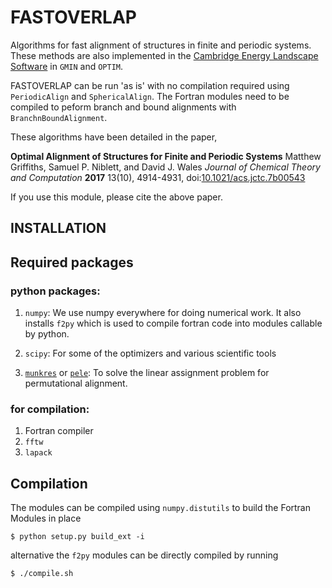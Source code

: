 # FASTOVERLAP
Algorithms for fast alignment of structures in finite and periodic systems. These methods are also implemented in the [Cambridge Energy Landscape Software](http://www-wales.ch.cam.ac.uk/software.html) in `GMIN` and `OPTIM`.

FASTOVERLAP can be run 'as is' with no compilation required using `PeriodicAlign` and `SphericalAlign`. The Fortran modules need to be compiled to peform branch and bound alignments with `BranchnBoundAlignment`. 

These algorithms have been detailed in the paper,

**Optimal Alignment of Structures for Finite and Periodic Systems** Matthew Griffiths, Samuel P. Niblett, and David J. Wales _Journal of Chemical
Theory and Computation_ **2017** 13(10), 4914-4931, doi:[10.1021/acs.jctc.7b00543](http://dx.doi.org/10.1021/acs.jctc.7b00543)

If you use this module, please cite the above paper.

## INSTALLATION

## Required packages

### python packages:

1. `numpy`:
  We use numpy everywhere for doing numerical work. It also installs `f2py` which is used to compile fortran code into modules callable by python.

2. `scipy`:
  For some of the optimizers and various scientific tools

3. [`munkres`](https://pypi.org/project/munkres/) or [`pele`](http://pele-python.github.io/pele/):
  To solve the linear assignment problem for permutational alignment.

### for compilation:

1. Fortran compiler
2. `fftw`
3. `lapack`

## Compilation

The modules can be compiled using `numpy.distutils` to build the Fortran Modules in place

```
$ python setup.py build_ext -i
```

alternative the `f2py` modules can be directly compiled by running

```
$ ./compile.sh
```


